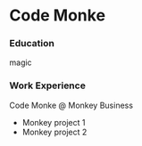 # Code Monke

### Education
magic

### Work Experience
Code Monke @ Monkey Business
- Monkey project 1
- Monkey project 2

